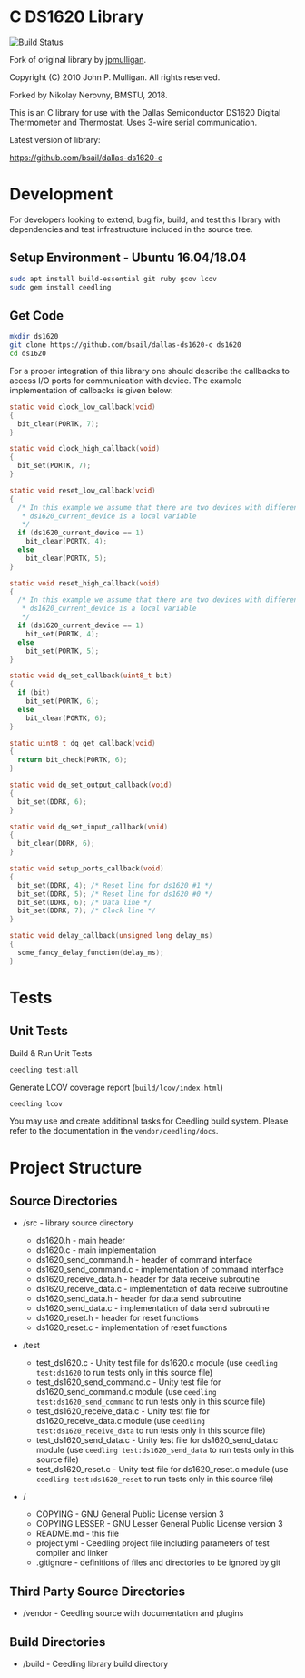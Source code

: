 C DS1620 Library
===============

[![Build Status](https://travis-ci.org/bsail/dallas-ds1620-c.svg?branch=master)](https://travis-ci.org/bsail/dallas-ds1620-c)

Fork of original library by [jpmulligan](https://github.com/jpmulligan/Arduino-DS1620).

Copyright (C) 2010 John P. Mulligan. All rights reserved.

Forked by Nikolay Nerovny, BMSTU, 2018.

This is an C library for use with the Dallas Semiconductor DS1620 Digital
Thermometer and Thermostat.  Uses 3-wire serial communication.

Latest version of library:

  https://github.com/bsail/dallas-ds1620-c

# Development
For developers looking to extend, bug fix, build, and test this library with dependencies and test infrastructure included in the source tree.

Setup Environment - Ubuntu 16.04/18.04
---------------------------------
```bash
sudo apt install build-essential git ruby gcov lcov
sudo gem install ceedling
```

Get Code
-----------------
```bash
mkdir ds1620
git clone https://github.com/bsail/dallas-ds1620-c ds1620
cd ds1620
```

For a proper integration of this library one should describe the callbacks to access I/O ports for communication with device.
The example implementation of callbacks is given below:
```c
static void clock_low_callback(void)
{
  bit_clear(PORTK, 7);
}

static void clock_high_callback(void)
{
  bit_set(PORTK, 7);
}

static void reset_low_callback(void)
{
  /* In this example we assume that there are two devices with different reset lines;
   * ds1620_current_device is a local variable
   */
  if (ds1620_current_device == 1)
    bit_clear(PORTK, 4);
  else
    bit_clear(PORTK, 5);
}

static void reset_high_callback(void)
{
  /* In this example we assume that there are two devices with different reset lines;
   * ds1620_current_device is a local variable
   */
  if (ds1620_current_device == 1)
    bit_set(PORTK, 4);
  else
    bit_set(PORTK, 5);
}

static void dq_set_callback(uint8_t bit)
{
  if (bit)
    bit_set(PORTK, 6);
  else
    bit_clear(PORTK, 6);
}

static uint8_t dq_get_callback(void)
{
  return bit_check(PORTK, 6);
}

static void dq_set_output_callback(void)
{
  bit_set(DDRK, 6);
}

static void dq_set_input_callback(void)
{
  bit_clear(DDRK, 6);
}

static void setup_ports_callback(void)
{
  bit_set(DDRK, 4); /* Reset line for ds1620 #1 */
  bit_set(DDRK, 5); /* Reset line for ds1620 #0 */
  bit_set(DDRK, 6); /* Data line */
  bit_set(DDRK, 7); /* Clock line */
}

static void delay_callback(unsigned long delay_ms)
{
  some_fancy_delay_function(delay_ms);
}
```

# Tests
## Unit Tests

Build & Run Unit Tests
```bash
ceedling test:all
```
Generate LCOV coverage report (`build/lcov/index.html`)
```bash
ceedling lcov
```
You may use and create additional tasks for Ceedling build system. Please refer to the documentation in the `vendor/ceedling/docs`.

# Project Structure
## Source Directories
* /src - library source directory
  * ds1620.h - main header
  * ds1620.c - main implementation
  * ds1620_send_command.h - header of command interface
  * ds1620_send_command.c - implementation of command interface
  * ds1620_receive_data.h - header for data receive subroutine
  * ds1620_receive_data.c - implementation of data receive subroutine
  * ds1620_send_data.h - header for data send subroutine
  * ds1620_send_data.c - implementation of data send subroutine
  * ds1620_reset.h - header for reset functions
  * ds1620_reset.c - implementation of reset functions

* /test
  * test_ds1620.c - Unity test file for ds1620.c module (use `ceedling test:ds1620` to run tests only in this source file)
  * test_ds1620_send_command.c - Unity test file for ds1620_send_command.c module (use `ceedling test:ds1620_send_command` to run tests only in this source file)
  * test_ds1620_receive_data.c - Unity test file for ds1620_receive_data.c module (use `ceedling test:ds1620_receive_data` to run tests only in this source file)
  * test_ds1620_send_data.c - Unity test file for ds1620_send_data.c module (use `ceedling test:ds1620_send_data` to run tests only in this source file)
  * test_ds1620_reset.c - Unity test file for ds1620_reset.c module (use `ceedling test:ds1620_reset` to run tests only in this source file)

* /
  * COPYING - GNU General Public License version 3
  * COPYING.LESSER - GNU Lesser General Public License version 3
  * README.md   - this file
  * project.yml - Ceedling project file including parameters of test compiler and linker
  * .gitignore  - definitions of files and directories to be ignored by git


## Third Party Source Directories
* /vendor  - Ceedling source with documentation and plugins

## Build Directories
* /build - Ceedling library build directory
